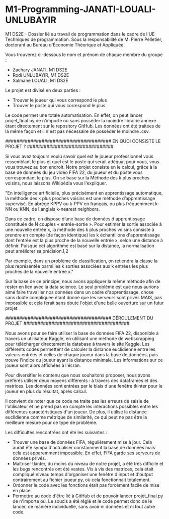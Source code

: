 # M1-Programming-JANATI-LOUALI-UNLUBAYIR

M1 DS2E - Dossier lié au travail de programmation dans le cadre de l'UE Techniques de programmation.
Sous la responsabilité de M. Pierre Pelletier, doctorant au Bureau d'Économie Théorique et Appliquée.

Vous trouverez ci-dessous le nom et prénom de chaque membre du groupe :

- Zachary JANATI, M1 DS2E
- Rodi UNLUBAYIR, M1 DS2E
- Salmane LOUALI, M1 DS2E

Le projet est divisé en deux parties :

- Trouver le joueur qui vous correspond le plus
- Trouver le poste qui vous correspond le plus

Le code permet une totale automatisation. En effet, on peut lancer projet_final.py de n'importe où sans posséder la moindre librairie annexe étant directement sur le repository GitHub.
Les données ont été traitées de la même façon et il n'est pas nécessaire de posséder le moindre .csv.

###################################### EN QUOI CONSISTE LE PROJET ? ###############################

Si vous avez toujours voulu savoir quel est le joueur professionnel vous ressemblant le plus et quel est le poste qui serait adéquat pour vous, vous vous trouvez au bon endroit.
Notre projet consiste en le calcul, grâce à la base de données du jeu vidéo FIFA 22, du joueur et du poste vous correspondant le plus.
On se base sur la Méthode des k plus proches voisins, nous laissons Wikipédia vous l'expliquer.

"En intelligence artificielle, plus précisément en apprentissage automatique, la méthode des k plus proches voisins est une méthode d’apprentissage supervisé. En abrégé KPPV ou k-PPV en français, ou plus fréquemment k-NN ou KNN, de l'anglais k-nearest neighbors.

Dans ce cadre, on dispose d’une base de données d'apprentissage constituée de N couples « entrée-sortie ». Pour estimer la sortie associée à une nouvelle entrée x, la méthode des k plus proches voisins consiste à prendre en compte (de façon identique) les k échantillons d'apprentissage dont l’entrée est la plus proche de la nouvelle entrée x, selon une distance à définir. Puisque cet algorithme est basé sur la distance, la normalisation peut améliorer sa précision.1,2

Par exemple, dans un problème de classification, on retiendra la classe la plus représentée parmi les k sorties associées aux k entrées les plus proches de la nouvelle entrée x."

Sur la base de ce principe, nous avons appliquer la même méthode afin de rester en lien avec la data science. Le seul problème est que nous aurions aimé faire travailler nos données dans un cadre d'apprentissage, chose sans doûte compliquée étant donné que les serveurs sont privés MAIS, pas impossible et cela ferait sans doute l'objet d'une belle ouverture sur un futur projet.

###################################### DÉROULEMENT DU PROJET ######################################

Nous avons pour se faire utiliser la base de données FIFA 22, disponible à travers un utilisateur Kaggle, en utilisant une méthode de webscrapping pour télécharger directement la database à travers le site Kaggle.
Les différents codes permettent de calculer la distance euclidienne entre les valeurs entrées et celles de chaque joueur dans la base de données, puis trouve l'indice du joueur ayant la distance minimale. 
Les informations sur ce joueur sont alors affichées à l'écran.

Pour diversifier le contenu que nous souhaitons proposer, nous avons préférés utiliser deux moyens différents : à travers des dataframes et des matrices.
Les données sont entrées par le biais d'une fenêtre tkinter pour le joueur en plus du résultat, après calcul.

Il convient de noter que ce code ne traite pas les erreurs de saisie de l'utilisateur et ne prend pas en compte les interactions possibles entre les différentes caractéristiques d'un joueur. De plus, il utilise la distance euclidienne comme métrique de similarité, ce qui peut ne pas être la meilleure mesure pour ce type de problème.

Les difficultés rencontrées ont été les suivantes :

- Trouver une base de données FIFA, régulièrement mise à jour. Cela aurait été sympa d'actualiser constamment la base de données mais cela est apparemment impossible. En effet, FIFA garde ses serveurs de données privés.
- Maîtriser tkinter, du moins du niveau de notre projet, a été très difficile et les bugs rencontrés ont été vastes. Vis à vis des matrices, cela était compliqué niveau temps d'organiser une fenêtre d'input et d'output contrairement au fichier joueur.py, où cela fonctionnait totalement.
- Ordonner le code avec les fonctions était pas forcément facile de mise en place.
- Permettre au code d'être lié à GitHub et de pouvoir lancer projet_final.py de n'importe où. Le soucis a été réglé et le code permet donc de le lancer, de manière individuelle, sans avoir ni données et ni tout autre code.
